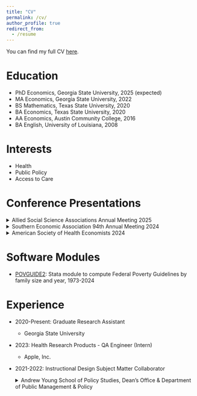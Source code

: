 ```yaml
---
title: "CV"
permalink: /cv/
author_profile: true
redirect_from:
  - /resume
---
```


You can find my full CV [here](https://rbhebert.github.io/files/hebert_cv.pdf).

Education
======
* PhD Economics, Georgia State University, 2025 (expected)
* MA Economics, Georgia State University, 2022
* BS Mathematics, Texas State University, 2020
* BA Economics, Texas State University, 2020
* AA Economics, Austin Community College, 2016
* BA English, University of Louisiana, 2008
  
Interests
======
* Health
* Public Policy
* Access to Care

Conference Presentations
======
<details>
  <summary>Allied Social Science Associations Annual Meeting 2025</summary>
  “Medicaid Hearing Aid Mandates and Hearing Aid Purchasing Among Older Adults” (with Benjamin Ukert, Michelle Arnold, Brandy Lipton, and Michael F. Pesko)
</details>

<details>
  <summary>Southern Economic Association 94th Annual Meeting 2024</summary>
  “Medicaid Hearing Aid Mandates and Hearing Aid Purchasing Among Older Adults” (with Benjamin Ukert, Michelle Arnold, Brandy Lipton, and Michael F. Pesko)
</details>

<details>
  <summary>American Society of Health Economists 2024</summary>
  
  * “Medicaid Hearing Aid Mandates and Hearing Aid Purchasing Among Older Adults” (with Benjamin Ukert, Michelle Arnold, Brandy Lipton, and Michael F. Pesko)
    
  * “The Effect of Paid Sick Leave on Healthcare Expenditures” (with Kevin Callison, Michael F. Pesko, and Samuel Sturm)
</details>
  
Software Modules
======
* [POVGUIDE2](https://ideas.repec.org/c/boc/bocode/s459244.html): Stata module to compute Federal Poverty Guidelines by family size and year, 1973-2024

Experience
======
* 2020-Present: Graduate Research Assistant
  * Georgia State University

* 2023: Health Research Products - QA Engineer (Intern)
  * Apple, Inc.

* 2021-2022: Instructional Design Subject Matter Collaborator
  <details>
    <summary>Andrew Young School of Policy Studies, Dean’s Office & Department of Public Management & Policy</summary>
    
  * Collaborated with an instructional designer to develop math in economics online training
    
  * Created student learning and support materials, assessments, and activities
  </details>


